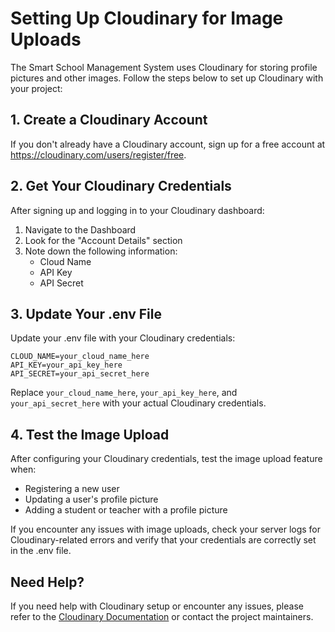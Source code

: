 # Setting Up Cloudinary for Image Uploads

The Smart School Management System uses Cloudinary for storing profile pictures and other images. Follow the steps below to set up Cloudinary with your project:

## 1. Create a Cloudinary Account

If you don't already have a Cloudinary account, sign up for a free account at https://cloudinary.com/users/register/free.

## 2. Get Your Cloudinary Credentials

After signing up and logging in to your Cloudinary dashboard:

1. Navigate to the Dashboard
2. Look for the "Account Details" section
3. Note down the following information:
   - Cloud Name
   - API Key
   - API Secret

## 3. Update Your .env File

Update your .env file with your Cloudinary credentials:

```env
CLOUD_NAME=your_cloud_name_here
API_KEY=your_api_key_here
API_SECRET=your_api_secret_here
```

Replace `your_cloud_name_here`, `your_api_key_here`, and `your_api_secret_here` with your actual Cloudinary credentials.

## 4. Test the Image Upload

After configuring your Cloudinary credentials, test the image upload feature when:
- Registering a new user
- Updating a user's profile picture
- Adding a student or teacher with a profile picture

If you encounter any issues with image uploads, check your server logs for Cloudinary-related errors and verify that your credentials are correctly set in the .env file.

## Need Help?

If you need help with Cloudinary setup or encounter any issues, please refer to the [Cloudinary Documentation](https://cloudinary.com/documentation) or contact the project maintainers. 